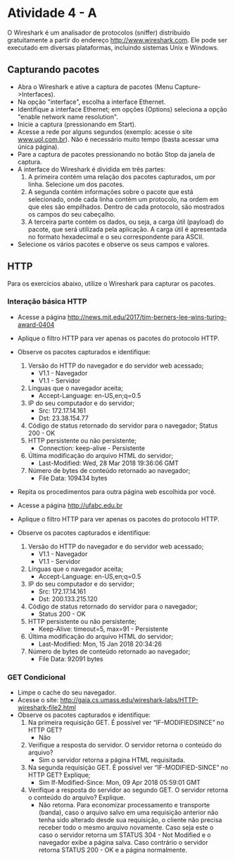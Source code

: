 # Atividade 4 - A

O Wireshark é um analisador de protocolos (sniffer) distribuído gratuitamente a partir do endereço http://www.wireshark.com. Ele pode ser executado em diversas plataformas, incluindo sistemas Unix e Windows.

## Capturando pacotes

  - Abra o Wireshark e ative a captura de pacotes (Menu Capture->Interfaces).
  - Na opção "interface", escolha a interface Ethernet.
  - Identifique a interface Ethernet; em opções (Options) seleciona a opção "enable network name resolution".
  - Inicie a captura (pressionando em Start).
  - Acesse a rede por alguns segundos (exemplo: acesse o site www.uol.com.br). Não é necessário muito tempo (basta acessar uma única página).
  - Pare a captura de pacotes pressionando no botão Stop da janela de captura.
  - A interface do Wireshark é dividida em três partes:
    1) A primeira contém uma relação dos pacotes capturados, um por linha. Selecione um dos pacotes.
    2) A segunda contém informações sobre o pacote que está selecionado, onde cada linha contém um protocolo, na ordem em que eles são empilhados. Dentro de cada protocolo, são mostrados os campos do seu cabeçalho.
    3) A terceira parte contém os dados, ou seja, a carga útil (payload) do pacote, que será utilizada pela aplicação. A carga útil é apresentada no formato hexadecimal e o seu correspondente para ASCII.
  - Selecione os vários pacotes e observe os seus campos e valores.

## HTTP

Para os exercícios abaixo, utilize o Wireshark para capturar os pacotes.

### Interação básica HTTP

  - Acesse a página http://news.mit.edu/2017/tim-berners-lee-wins-turing-award-0404
  - Aplique o filtro HTTP para ver apenas os pacotes do protocolo HTTP.
  - Observe os pacotes capturados e identifique:
    1) Versão do HTTP do navegador e do servidor web acessado;
        - V1.1 - Navegador
        - V1.1 - Servidor
    2) Línguas que o navegador aceita;
        - Accept-Language: en-US,en;q=0.5
    3) IP do seu computador e do servidor;
        - Src: 172.17.14.161
        - Dst: 23.38.154.77
    4) Código de status retornado do servidor para o navegador;
      Status 200 - OK
    5) HTTP persistente ou não persistente;
        - Connection: keep-alive - Persistente
    6) Última modificação do arquivo HTML do servidor;
        - Last-Modified: Wed, 28 Mar 2018 19:36:06 GMT
    7) Número de bytes de conteúdo retornado ao navegador;
        - File Data: 109434 bytes

  - Repita os procedimentos para outra página web escolhida por você.

  - Acesse a página http://ufabc.edu.br
  - Aplique o filtro HTTP para ver apenas os pacotes do protocolo HTTP.
  - Observe os pacotes capturados e identifique:
    1) Versão do HTTP do navegador e do servidor web acessado;
        - V1.1 - Navegador
        - V1.1 - Servidor
    2) Línguas que o navegador aceita;
        - Accept-Language: en-US,en;q=0.5
    3) IP do seu computador e do servidor;
        - Src: 172.17.14.161
        - Dst: 200.133.215.120
    4) Código de status retornado do servidor para o navegador;
        - Status 200 - OK
    5) HTTP persistente ou não persistente;
        - Keep-Alive: timeout=5, max=91 - Persistente
    6) Última modificação do arquivo HTML do servidor;
        - Last-Modified: Mon, 15 Jan 2018 20:34:26
    7) Número de bytes de conteúdo retornado ao navegador;
       - File Data: 92091 bytes


### GET Condicional

  - Limpe o cache do seu navegador.
  - Acesse o site: http://gaia.cs.umass.edu/wireshark-labs/HTTP-wireshark-file2.html
  - Observe os pacotes capturados e identifique:
    1) Na primeira requisição GET. É possível ver “IF-MODIFIEDSINCE” no HTTP GET?
        - Não
    2) Verifique a resposta do servidor. O servidor retorna o conteúdo do arquivo?
        - Sim o servidor retorna a página HTML requisitada.
    3) Na segunda requisição GET. É possível ver “IF-MODIFIED-SINCE” no HTTP GET? Explique;
       - Sim If-Modified-Since: Mon, 09 Apr 2018 05:59:01 GMT
    4) Verifique a resposta do servidor ao segundo GET. O servidor retorna o conteúdo do arquivo? Explique.
       - Não retorna. Para economizar processamento e transporte (banda), caso o arquivo salvo em uma requisição anterior não tenha sido alterado desde sua requisição, o cliente não precisa receber todo o mesmo arquivo novamente. Caso seja este o caso o servidor retorna um STATUS 304 - Not Modified e o navegador exibe a página salva. Caso contrário o servidor retorna STATUS 200 - OK e a página normalmente.
